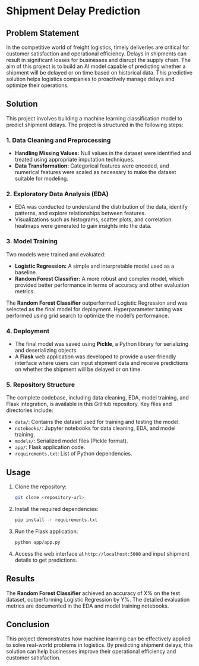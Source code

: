 # Shipment Delay Prediction

## Problem Statement
In the competitive world of freight logistics, timely deliveries are critical for customer satisfaction and operational efficiency. Delays in shipments can result in significant losses for businesses and disrupt the supply chain. The aim of this project is to build an AI model capable of predicting whether a shipment will be delayed or on time based on historical data. This predictive solution helps logistics companies to proactively manage delays and optimize their operations.

## Solution
This project involves building a machine learning classification model to predict shipment delays. The project is structured in the following steps:

### 1. Data Cleaning and Preprocessing
- **Handling Missing Values:** Null values in the dataset were identified and treated using appropriate imputation techniques.
- **Data Transformation:** Categorical features were encoded, and numerical features were scaled as necessary to make the dataset suitable for modeling.

### 2. Exploratory Data Analysis (EDA)
- EDA was conducted to understand the distribution of the data, identify patterns, and explore relationships between features.
- Visualizations such as histograms, scatter plots, and correlation heatmaps were generated to gain insights into the data.

### 3. Model Training
Two models were trained and evaluated:
- **Logistic Regression:** A simple and interpretable model used as a baseline.
- **Random Forest Classifier:** A more robust and complex model, which provided better performance in terms of accuracy and other evaluation metrics.

The **Random Forest Classifier** outperformed Logistic Regression and was selected as the final model for deployment. Hyperparameter tuning was performed using grid search to optimize the model’s performance.

### 4. Deployment
- The final model was saved using **Pickle**, a Python library for serializing and deserializing objects.
- A **Flask** web application was developed to provide a user-friendly interface where users can input shipment data and receive predictions on whether the shipment will be delayed or on time.

### 5. Repository Structure
The complete codebase, including data cleaning, EDA, model training, and Flask integration, is available in this GitHub repository. Key files and directories include:
- `data/`: Contains the dataset used for training and testing the model.
- `notebooks/`: Jupyter notebooks for data cleaning, EDA, and model training.
- `models/`: Serialized model files (Pickle format).
- `app/`: Flask application code.
- `requirements.txt`: List of Python dependencies.

## Usage
1. Clone the repository:
   ```bash
   git clone <repository-url>
   ```
2. Install the required dependencies:
   ```bash
   pip install -r requirements.txt
   ```
3. Run the Flask application:
   ```bash
   python app/app.py
   ```
4. Access the web interface at `http://localhost:5000` and input shipment details to get predictions.

## Results
The **Random Forest Classifier** achieved an accuracy of X% on the test dataset, outperforming Logistic Regression by Y%. The detailed evaluation metrics are documented in the EDA and model training notebooks.

## Conclusion
This project demonstrates how machine learning can be effectively applied to solve real-world problems in logistics. By predicting shipment delays, this solution can help businesses improve their operational efficiency and customer satisfaction.

